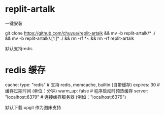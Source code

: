 # replit-artalk
一键安装

git clone https://github.com/chuyua/replit-artalk && mv -b replit-artalk/* ./ && mv -b replit-artalk/.[^.]* ./ && rm -rf *~ && rm -rf replit-artalk

默认支持redis 

# redis 缓存
cache:
  type: "redis" # 支持 redis, memcache, builtin (自带缓存)
  expires: 30     # 缓存过期时间 (单位：分钟)
  warm_up: false  # 程序启动时预热缓存
  server: "localhost:6379"      # 连接缓存服务器 (例如："localhost:6379")
  
  默认下载
upgit 作为图床支持
